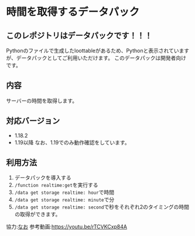 # 時間を取得するデータパック
## このレポジトリは**データパック**です！！！
Pythonのファイルで生成したloottableがあるため、Pythonと表示されていますが、データパックとしてご利用いただけます。
このデータパックは開発者向けです。
## 内容
サーバーの時間を取得します。

## 対応バージョン
-   1.18.2
-   1.19以降
なお、1.19でのみ動作確認をしています。

## 利用方法
1. データパックを導入する
2. ``/function realtime:get``を実行する
3. ``/data get storage realtime: hour``で時間
4. ``/data get storage realtime: minute``で分
5. ``/data get storage realtime: second``で秒をそれぞれ2のタイミングの時間の取得ができます。


協力:[なお](https://twitter.com/nao2002_)
参考動画:https://youtu.be/rTCVKCxp84A
